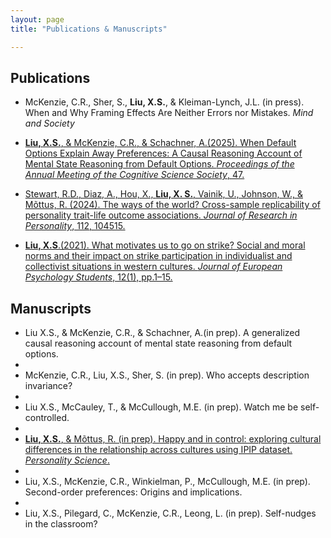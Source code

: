 ```yaml
---
layout: page
title: "Publications & Manuscripts"

---
```


## Publications

- McKenzie, C.R., Sher, S., **Liu, X.S.**, & Kleiman-Lynch, J.L. (in press). When and Why Framing Effects Are Neither Errors nor Mistakes. _Mind and Society_
   
- [**Liu, X.S.**, & McKenzie, C.R., & Schachner, A.(2025). When Default Options Explain Away Preferences: A Causal Reasoning Account of Mental State Reasoning from Default Options. _Proceedings of the Annual Meeting of the Cognitive Science Society_, 47.](https://escholarship.org/uc/item/9bq3d5ch)

- [Stewart, R.D., Diaz, A., Hou, X., **Liu, X. S.**, Vainik, U., Johnson, W., & Mõttus, R. (2024). The ways of the world? Cross-sample replicability of personality trait-life outcome associations. _Journal of Research in Personality_, 112, 104515.](https://doi.org/10.1016/j.jrp.2024.104515)

- [**Liu, X.S**.(2021). What motivates us to go on strike? Social and moral norms and their impact on strike participation in individualist and collectivist situations in western cultures. _Journal of European Psychology Students_, 12(1), pp.1–15.](http://doi.org/10.5334/jeps.507)


## Manuscripts

- Liu X.S., & McKenzie, C.R., & Schachner, A.(in prep). A generalized causal reasoning account of mental state reasoning from default options.
- 
- McKenzie, C.R., Liu, X.S., Sher, S. (in prep). Who accepts description invariance?
- 
- Liu X.S., McCauley, T., & McCullough, M.E. (in prep). Watch me be self-controlled.
- 
- [**Liu, X.S.**, & Mõttus, R. (in prep). Happy and in control: exploring cultural differences in the relationship across cultures using IPIP dataset. _Personality Science_.](https://psyarxiv.com/c7wsd/)
- 
- Liu, X.S., McKenzie, C.R., Winkielman, P., McCullough, M.E. (in prep). Second-order preferences: Origins and implications.
- 
- Liu, X.S., Pilegard, C., McKenzie, C.R., Leong, L. (in prep). Self-nudges in the classroom?

